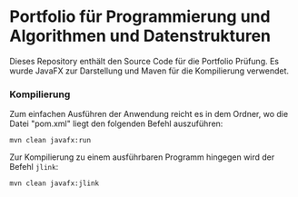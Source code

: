 # Portfolio für Programmierung und Algorithmen und Datenstrukturen

Dieses Repository enthält den Source Code für die Portfolio Prüfung. Es wurde JavaFX zur Darstellung und Maven für die Kompilierung verwendet.


### Kompilierung

Zum einfachen Ausführen der Anwendung reicht es in dem Ordner, wo die Datei "pom.xml" liegt den folgenden Befehl auszuführen:
```shell
mvn clean javafx:run
```

Zur Kompilierung zu einem ausführbaren Programm hingegen wird der Befehl `jlink`:
```shell
mvn clean javafx:jlink
```